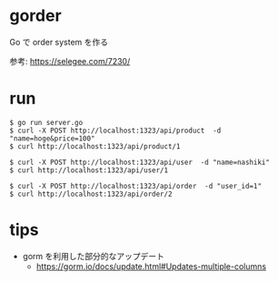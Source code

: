 # gorder
Go で order system  を作る


参考: https://selegee.com/7230/

# run

```shell
$ go run server.go
$ curl -X POST http://localhost:1323/api/product  -d "name=hoge&price=100"
$ curl http://localhost:1323/api/product/1

$ curl -X POST http://localhost:1323/api/user  -d "name=nashiki"      
$ curl http://localhost:1323/api/user/1

$ curl -X POST http://localhost:1323/api/order  -d "user_id=1"
$ curl http://localhost:1323/api/order/2
```

# tips
- gorm を利用した部分的なアップデート
  - https://gorm.io/docs/update.html#Updates-multiple-columns